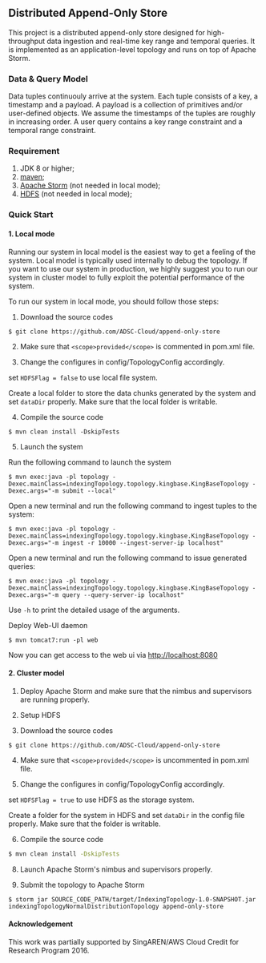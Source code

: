## Distributed Append-Only Store

This project is a distributed append-only store designed for high-throughput data ingestion and real-time key range and temporal queries. It is implemented as an application-level topology and runs on top of Apache Storm. 

### Data & Query Model
Data tuples continuouly arrive at the system. Each tuple consists of a key, a timestamp and a payload. A payload is a collection of primitives and/or user-defined objects. We assume the timestamps of the tuples are roughly in increasing order. A user query contains a key range constraint and a temporal range constraint. 

### Requirement
1. JDK 8 or higher;
1. [maven](http://maven.apache.org);
1. [Apache Storm](https://github.com/apache/storm) (not needed in local mode);
1. [HDFS](https://hadoop.apache.org) (not needed in local mode);

### Quick Start
#### 1. Local mode
Running our system in local model is the easiest way to get a feeling of the system. Local model is typically used internally to debug the topology. If you want to use our system in production, we highly suggest you to run our system in cluster model to fully exploit the potential performance of the system.

To run our system in local mode, you should follow those steps:

1. Download the source codes

```
$ git clone https://github.com/ADSC-Cloud/append-only-store
```
2. Make sure that ```<scope>provided</scope>``` is commented in pom.xml file.

3. Change the configures in config/TopologyConfig accordingly.

set ```HDFSFlag = false``` to use local file system.  <br />

  Create a local folder to store the data chunks generated by the system and set ```dataDir``` properly. Make sure that the local folder is writable.  

4. Compile the source code

 ```
 $ mvn clean install -DskipTests
 ```
 
5. Launch the system

Run the following command to launch the system

```
$ mvn exec:java -pl topology -Dexec.mainClass=indexingTopology.topology.kingbase.KingBaseTopology -Dexec.args="-m submit --local"
```

Open a new terminal and run the following command to ingest tuples to the system:

```
$ mvn exec:java -pl topology -Dexec.mainClass=indexingTopology.topology.kingbase.KingBaseTopology -Dexec.args="-m ingest -r 10000 --ingest-server-ip localhost"
```

Open a new terminal and run the following command to issue generated queries:

```
$ mvn exec:java -pl topology -Dexec.mainClass=indexingTopology.topology.kingbase.KingBaseTopology -Dexec.args="-m query --query-server-ip localhost"
```

Use ```-h``` to print the detailed usage of the arguments.

Deploy Web-UI daemon

```
$ mvn tomcat7:run -pl web
```
Now you can get access to the web ui via [http://localhost:8080](http://localhost:8080)

#### 2. Cluster model

1. Deploy Apache Storm and make sure that the nimbus and supervisors are running properly.

2. Setup HDFS


3. Download the source codes

```
$ git clone https://github.com/ADSC-Cloud/append-only-store
```

4. Make sure that ```<scope>provided</scope>``` is uncommented in pom.xml file.

5. Change the configures in config/TopologyConfig accordingly.

set ```HDFSFlag = true``` to use HDFS as the storage system.

Create a folder for the system in HDFS and set ```dataDir``` in the config file properly. Make sure that the folder is writable.

6. Compile the source code

```bash
$ mvn clean install -DskipTests
```

8. Launch Apache Storm's nimbus and supervisors properly. 

9. Submit the topology to Apache Storm

```
$ storm jar SOURCE_CODE_PATH/target/IndexingTopology-1.0-SNAPSHOT.jar indexingTopologyNormalDistributionTopology append-only-store
```

#### Acknowledgement

This work was partially supported by SingAREN/AWS Cloud Credit for Research Program 2016.
